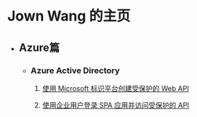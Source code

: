 # Jown Wang 的主页

- ## Azure篇
  - ### Azure Active Directory
    1. [使用 Microsoft 标识平台创建受保护的 Web API](/azure/azure-ad/01-use-the-microsoft-identity-platform-to-secure-api.md)

    2. [使用企业用户登录 SPA 应用并访问受保护的 API](/azure/azure-ad/02-sign-in-users-and-call-api-from-spa.md)